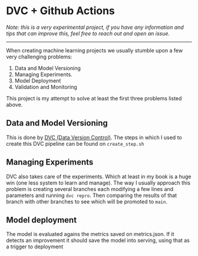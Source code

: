 # DVC + Github Actions

_Note: this is a very experimental project, if you have any information and tips that can improve this, feel free to reach out and open an issue._

---

When creating machine learning projects we usually stumble upon a few very challenging problems:

1. Data and Model Versioning
2. Managing Experiments.
3. Model Deployment
4. Validation and Monitoring

This project is my attempt to solve at least the first three problems listed above.

## Data and Model Versioning

This is done by [DVC (Data Version Control)](https://dvc.org/).
The steps in which I used to create this DVC pipeline can be found on `create_step.sh`

## Managing Experiments

DVC also takes care of the experiments. Which at least in my book is a huge win (one less system to learn and manage).
The way I usually approach this problem is creating several branches each modifying a few lines and parameters and running `dvc repro`. Then comparing the results of that branch with other branches to see which will be promoted to `main`.

## Model deployment

The model is evaluated agains the metrics saved on metrics.json. If it detects an improvement it should save the model into serving, using that as a trigger to deployment
